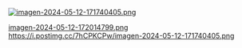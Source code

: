 [![imagen-2024-05-12-171740405.png](https://i.postimg.cc/7hCPKCPw/imagen-2024-05-12-171740405.png)](https://postimg.cc/7Jky6ZTW)

[imagen-2024-05-12-172014799.png](https://postimg.cc/4mXgRnGK)
https://i.postimg.cc/7hCPKCPw/imagen-2024-05-12-171740405.png
